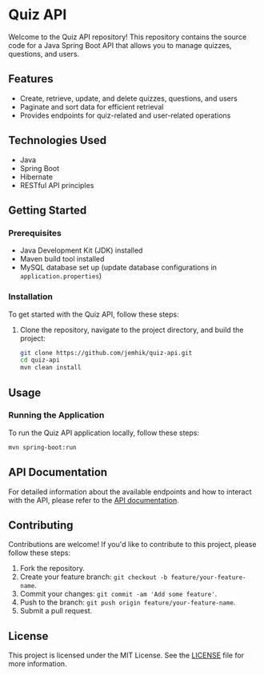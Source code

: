 # Quiz API

Welcome to the Quiz API repository! This repository contains the source code for a Java Spring Boot API that allows you to manage quizzes, questions, and users.

## Features

- Create, retrieve, update, and delete quizzes, questions, and users
- Paginate and sort data for efficient retrieval
- Provides endpoints for quiz-related and user-related operations

## Technologies Used

- Java
- Spring Boot
- Hibernate
- RESTful API principles

## Getting Started

### Prerequisites

- Java Development Kit (JDK) installed
- Maven build tool installed
- MySQL database set up (update database configurations in `application.properties`)

### Installation

To get started with the Quiz API, follow these steps:

1. Clone the repository, navigate to the project directory, and build the project:

   ```bash
   git clone https://github.com/jemhik/quiz-api.git
   cd quiz-api
   mvn clean install

## Usage

### Running the Application

To run the Quiz API application locally, follow these steps:

  ```bash
  mvn spring-boot:run
  ```

## API Documentation

For detailed information about the available endpoints and how to interact with the API, please refer to the [API documentation](API_DOCUMENTATION.md).

## Contributing

Contributions are welcome! If you'd like to contribute to this project, please follow these steps:

1. Fork the repository.
2. Create your feature branch: `git checkout -b feature/your-feature-name`.
3. Commit your changes: `git commit -am 'Add some feature'`.
4. Push to the branch: `git push origin feature/your-feature-name`.
5. Submit a pull request.

## License

This project is licensed under the MIT License. See the [LICENSE](LICENSE) file for more information.
